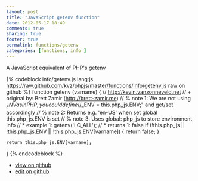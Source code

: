 ```yaml
---
layout: post
title: "JavaScript getenv function"
date: 2012-05-17 18:49
comments: true
sharing: true
footer: true
permalink: functions/getenv
categories: [functions, info ]
---
```

A JavaScript equivalent of PHP's getenv
<!-- more -->
{% codeblock info/getenv.js lang:js https://raw.github.com/kvz/phpjs/master/functions/info/getenv.js raw on github %}
function getenv (varname) {
    // http://kevin.vanzonneveld.net
    // +   original by: Brett Zamir (http://brett-zamir.me)
    // %        note 1: We are not using $_ENV as in PHP, you could define
    // %        note 1: "$_ENV = this.php_js.ENV;" and get/set accordingly
    // %        note 2: Returns e.g. 'en-US' when set global this.php_js.ENV is set
    // %        note 3: Uses global: php_js to store environment info
    // *     example 1: getenv('LC_ALL');
    // *     returns 1: false
    if (!this.php_js || !this.php_js.ENV || !this.php_js.ENV[varname]) {
        return false;
    }

    return this.php_js.ENV[varname];
}
{% endcodeblock %}
<ul>
 <li><a href="https://github.com/kvz/phpjs/blob/master/functions/info/getenv.js">view on github</a></li>
 <li><a href="https://github.com/kvz/phpjs/edit/master/functions/info/getenv.js">edit on github</a></li>
</ul>
